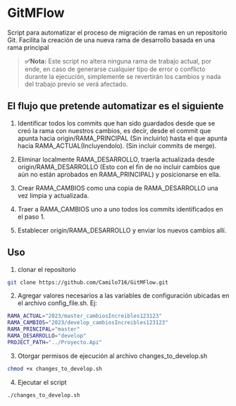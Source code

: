 # GitMFlow

Script para automatizar el proceso de migración de ramas en un repositorio Git. Facilita la creación de una nueva rama de desarrollo basada en una rama principal

> **✅Nota:** Este script no altera ninguna rama de trabajo actual, por ende, en caso de generarse cualquier tipo de error o conflicto durante la ejecución, simplemente se revertirán los cambios y nada del trabajo previo se verá afectado.

## El flujo que pretende automatizar es el siguiente

1. Identificar todos los commits que han sido guardados desde que se creó la rama con nuestros cambios, es decir, desde el commit que apunta hacia origin/RAMA_PRINCIPAL (Sin incluirlo) hasta el que apunta hacia RAMA_ACTUAL(Incluyendolo). (Sin incluir commits de merge).

2. Eliminar localmente RAMA_DESARROLLO, traerla actualizada desde origin/RAMA_DESARROLLO (Esto con el fin de no incluir cambios que aún no están aprobados en RAMA_PRINCIPAL) y posicionarse en ella.

3. Crear RAMA_CAMBIOS como una copia de RAMA_DESARROLLO una vez limpia y actualizada.

4. Traer a RAMA_CAMBIOS uno a uno todos los commits identificados en el paso 1.

5. Establecer origin/RAMA_DESARROLLO y enviar los nuevos cambios allí.

## Uso

1. clonar el repositorio

``` bash
git clone https://github.com/Camilo716/GitMFlow.git
```

2. Agregar valores necesarios a las variables de configuración ubicadas en el archivo config_file.sh. Ej:

``` bash
RAMA_ACTUAL="2023/master_cambiosIncreibles123123"
RAMA_CAMBIOS="2023/develop_cambiosIncreibles123123"
RAMA_PRINCIPAL="master"
RAMA_DESARROLLO="develop"
PROJECT_PATH="../Proyecto.Api"
```

3. Otorgar permisos de ejecución al archivo changes_to_develop.sh

``` bash
chmod +x changes_to_develop.sh
```

4. Ejecutar el script

``` bash
./changes_to_develop.sh
```

